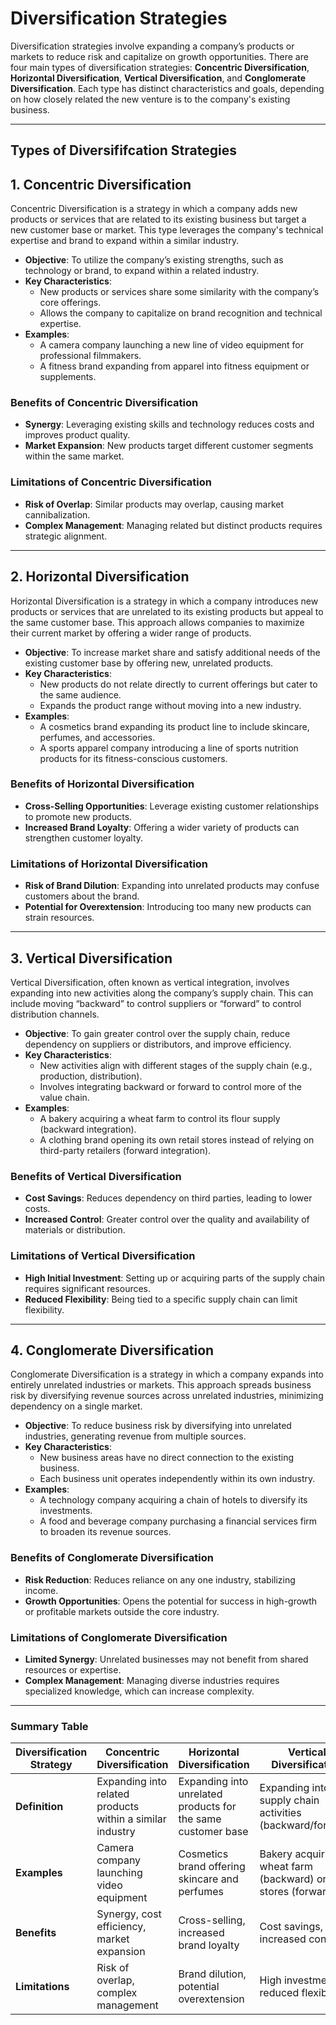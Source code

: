 # Diversification Strategies

Diversification strategies involve expanding a company’s products or markets to reduce risk and capitalize on growth opportunities. There are four main types of diversification strategies: **Concentric Diversification**, **Horizontal Diversification**, **Vertical Diversification**, and **Conglomerate Diversification**. Each type has distinct characteristics and goals, depending on how closely related the new venture is to the company's existing business.

---

## Types of Diversififcation Strategies 

## 1. Concentric Diversification
Concentric Diversification is a strategy in which a company adds new products or services that are related to its existing business but target a new customer base or market. This type leverages the company's technical expertise and brand to expand within a similar industry.

- **Objective**: To utilize the company’s existing strengths, such as technology or brand, to expand within a related industry.
- **Key Characteristics**:
  - New products or services share some similarity with the company’s core offerings.
  - Allows the company to capitalize on brand recognition and technical expertise.
- **Examples**:
  - A camera company launching a new line of video equipment for professional filmmakers.
  - A fitness brand expanding from apparel into fitness equipment or supplements.

### Benefits of Concentric Diversification
- **Synergy**: Leveraging existing skills and technology reduces costs and improves product quality.
- **Market Expansion**: New products target different customer segments within the same market.

### Limitations of Concentric Diversification
- **Risk of Overlap**: Similar products may overlap, causing market cannibalization.
- **Complex Management**: Managing related but distinct products requires strategic alignment.

---

## 2. Horizontal Diversification
Horizontal Diversification is a strategy in which a company introduces new products or services that are unrelated to its existing products but appeal to the same customer base. This approach allows companies to maximize their current market by offering a wider range of products.

- **Objective**: To increase market share and satisfy additional needs of the existing customer base by offering new, unrelated products.
- **Key Characteristics**:
  - New products do not relate directly to current offerings but cater to the same audience.
  - Expands the product range without moving into a new industry.
- **Examples**:
  - A cosmetics brand expanding its product line to include skincare, perfumes, and accessories.
  - A sports apparel company introducing a line of sports nutrition products for its fitness-conscious customers.

### Benefits of Horizontal Diversification
- **Cross-Selling Opportunities**: Leverage existing customer relationships to promote new products.
- **Increased Brand Loyalty**: Offering a wider variety of products can strengthen customer loyalty.

### Limitations of Horizontal Diversification
- **Risk of Brand Dilution**: Expanding into unrelated products may confuse customers about the brand.
- **Potential for Overextension**: Introducing too many new products can strain resources.

---

## 3. Vertical Diversification
Vertical Diversification, often known as vertical integration, involves expanding into new activities along the company’s supply chain. This can include moving “backward” to control suppliers or “forward” to control distribution channels.

- **Objective**: To gain greater control over the supply chain, reduce dependency on suppliers or distributors, and improve efficiency.
- **Key Characteristics**:
  - New activities align with different stages of the supply chain (e.g., production, distribution).
  - Involves integrating backward or forward to control more of the value chain.
- **Examples**:
  - A bakery acquiring a wheat farm to control its flour supply (backward integration).
  - A clothing brand opening its own retail stores instead of relying on third-party retailers (forward integration).

### Benefits of Vertical Diversification
- **Cost Savings**: Reduces dependency on third parties, leading to lower costs.
- **Increased Control**: Greater control over the quality and availability of materials or distribution.

### Limitations of Vertical Diversification
- **High Initial Investment**: Setting up or acquiring parts of the supply chain requires significant resources.
- **Reduced Flexibility**: Being tied to a specific supply chain can limit flexibility.

---

## 4. Conglomerate Diversification
Conglomerate Diversification is a strategy in which a company expands into entirely unrelated industries or markets. This approach spreads business risk by diversifying revenue sources across unrelated industries, minimizing dependency on a single market.

- **Objective**: To reduce business risk by diversifying into unrelated industries, generating revenue from multiple sources.
- **Key Characteristics**:
  - New business areas have no direct connection to the existing business.
  - Each business unit operates independently within its own industry.
- **Examples**:
  - A technology company acquiring a chain of hotels to diversify its investments.
  - A food and beverage company purchasing a financial services firm to broaden its revenue sources.

### Benefits of Conglomerate Diversification
- **Risk Reduction**: Reduces reliance on any one industry, stabilizing income.
- **Growth Opportunities**: Opens the potential for success in high-growth or profitable markets outside the core industry.

### Limitations of Conglomerate Diversification
- **Limited Synergy**: Unrelated businesses may not benefit from shared resources or expertise.
- **Complex Management**: Managing diverse industries requires specialized knowledge, which can increase complexity.

---

### Summary Table

| **Diversification Strategy** | **Concentric Diversification**                               | **Horizontal Diversification**                             | **Vertical Diversification**                              | **Conglomerate Diversification**                          |
|------------------------------|-------------------------------------------------------------|-----------------------------------------------------------|-----------------------------------------------------------|-----------------------------------------------------------|
| **Definition**               | Expanding into related products within a similar industry   | Expanding into unrelated products for the same customer base | Expanding into supply chain activities (backward/forward) | Expanding into unrelated industries or markets            |
| **Examples**                 | Camera company launching video equipment                    | Cosmetics brand offering skincare and perfumes            | Bakery acquiring a wheat farm (backward) or retail stores (forward) | Tech company acquiring a hotel chain                      |
| **Benefits**                 | Synergy, cost efficiency, market expansion                  | Cross-selling, increased brand loyalty                    | Cost savings, increased control                           | Risk reduction, growth in high-potential markets          |
| **Limitations**              | Risk of overlap, complex management                         | Brand dilution, potential overextension                   | High investment, reduced flexibility                      | Limited synergy, complex management                       |


